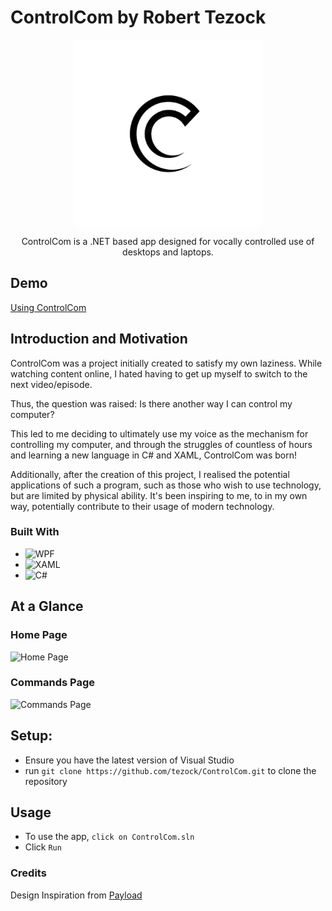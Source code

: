 # ControlCom by Robert Tezock

<p align="center">
	<img src="./ModernDesign/Images/ControlCom-Logo.png" width="300" height="300" align="center" />

</p>
<p align="center"> ControlCom is a .NET based app designed for vocally controlled use of desktops and laptops.</p>

## Demo

[Using ControlCom](https://user-images.githubusercontent.com/105029396/224746000-fab0e16c-20c2-418e-92ea-d21fb6544729.mp4)  

## Introduction and Motivation
ControlCom was a project initially created to satisfy my own laziness. While watching content online, I hated having to get up myself to switch to the next video/episode.

Thus, the question was raised: Is there another way I can control my computer?

This led to me deciding to ultimately use my voice as the mechanism for controlling my computer, and through the struggles of countless of hours and learning a new language in C# and XAML, ControlCom was born!

Additionally, after the creation of this project, I realised the potential applications of such a program, such as those who wish to use technology, but are limited by physical ability. It's been inspiring to me, to in my own way, potentially contribute to their usage of modern technology.


### Built With

* ![WPF](https://learn.microsoft.com/en-us/dotnet/desktop/wpf/app-development/wpf-xaml-browser-applications-overview?view=netframeworkdesktop-4.8][wpf-url)
* ![XAML](https://learn.microsoft.com/en-us/dotnet/desktop/wpf/xaml/?view=netdesktop-8.0][XAML-url)
* ![C#](https://learn.microsoft.com/en-us/dotnet/csharp/][csharp-url)

## At a Glance

### Home Page
![Home Page](https://user-images.githubusercontent.com/105029396/224744458-8ad9695b-c866-4b0c-9557-fe6671b558a4.png)  

### Commands Page
![Commands Page](https://user-images.githubusercontent.com/105029396/224744483-97406a5b-db00-4b8d-864c-5258ecbbaa38.png)  

## Setup:
- Ensure you have the latest version of Visual Studio
- run ```git clone https://github.com/tezock/ControlCom.git``` to clone the repository

## Usage
- To use the app, ```click on ControlCom.sln```
- Click ```Run```
  
### Credits

Design Inspiration from [Payload](https://www.youtube.com/@_buffer)

